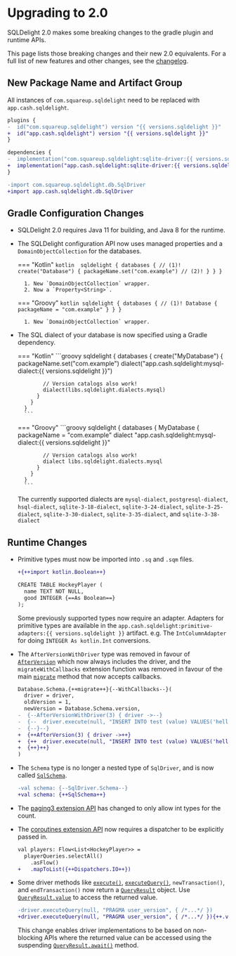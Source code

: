 # Upgrading to 2.0

SQLDelight 2.0 makes some breaking changes to the gradle plugin and runtime APIs.

This page lists those breaking changes and their new 2.0 equivalents. 
For a full list of new features and other changes, see the [changelog](../changelog).

## New Package Name and Artifact Group

All instances of `com.squareup.sqldelight` need to be replaced with `app.cash.sqldelight`.

```diff title="Gradle Dependencies"
plugins {
-  id("com.squareup.sqldelight") version "{{ versions.sqldelight }}"
+  id("app.cash.sqldelight") version "{{ versions.sqldelight }}"
}

dependencies {
-  implementation("com.squareup.sqldelight:sqlite-driver:{{ versions.sqldelight }}")
+  implementation("app.cash.sqldelight:sqlite-driver:{{ versions.sqldelight }}")
}
```

```diff title="In Code"
-import com.squareup.sqldelight.db.SqlDriver
+import app.cash.sqldelight.db.SqlDriver
```

## Gradle Configuration Changes

* SQLDelight 2.0 requires Java 11 for building, and Java 8 for the runtime.
* The SQLDelight configuration API now uses managed properties and a `DomainObjectCollection` for the databases.

    === "Kotlin"
        ```kotlin 
        sqldelight {
          databases { // (1)!
            create("Database") {
              packageName.set("com.example") // (2)!
            }
          }
        }
        ```
        
        1. New `DomainObjectCollection` wrapper.
        2. Now a `Property<String>`.
    === "Groovy"
        ```kotlin
        sqldelight {
          databases { // (1)!
            Database {
              packageName = "com.example"
            }
          }
        }
        ```
        
        1. New `DomainObjectCollection` wrapper.

* The SQL dialect of your database is now specified using a Gradle dependency.

    === "Kotlin"
        ```groovy
        sqldelight {
          databases {
            create("MyDatabase") {
              packageName.set("com.example")
              dialect("app.cash.sqldelight:mysql-dialect:{{ versions.sqldelight }}")
              
              // Version catalogs also work!
              dialect(libs.sqldelight.dialects.mysql)
            }  
          }  
        }
        ```
    === "Groovy"
        ```groovy
        sqldelight {
          databases {
            MyDatabase {
              packageName = "com.example"
              dialect "app.cash.sqldelight:mysql-dialect:{{ versions.sqldelight }}"
              
              // Version catalogs also work!
              dialect libs.sqldelight.dialects.mysql
            }  
          }  
        }
        ```
    
    The currently supported dialects are `mysql-dialect`, `postgresql-dialect`, `hsql-dialect`, `sqlite-3-18-dialect`, `sqlite-3-24-dialect`, `sqlite-3-25-dialect`, `sqlite-3-30-dialect`, `sqlite-3-35-dialect`, and `sqlite-3-38-dialect`

## Runtime Changes

* Primitive types must now be imported into `.sq` and `.sqm` files.

    ```diff
    +{++import kotlin.Boolean++}
    
    CREATE TABLE HockeyPlayer (
      name TEXT NOT NULL,
      good INTEGER {==As Boolean==}
    );
    ```

    Some previously supported types now require an adapter. Adapters for primitive types are available in the `app.cash.sqldelight:primitive-adapters:{{ versions.sqldelight }}` artifact.
    e.g. The `IntColumnAdapter` for doing `INTEGER As kotlin.Int` conversions.

* The `AfterVersionWithDriver` type was removed in favour of [`AfterVersion`](../2.x/runtime/app.cash.sqldelight.db/-after-version) which now always includes the driver, and the `migrateWithCallbacks` extension function was removed in favour of the main [`migrate`](../2.x/runtime/app.cash.sqldelight.db/-sql-schema/#-775472427%2FFunctions%2F-2112917107) method that now accepts callbacks.

    ```diff
    Database.Schema.{++migrate++}{--WithCallbacks--}(
      driver = driver,
      oldVersion = 1,
      newVersion = Database.Schema.version,
    -  {--AfterVersionWithDriver(3) { driver ->--}
    -  {--  driver.execute(null, "INSERT INTO test (value) VALUES('hello')", 0)--}
    -  {--}--}
    +  {++AfterVersion(3) { driver ->++}
    +  {++  driver.execute(null, "INSERT INTO test (value) VALUES('hello')", 0)++}
    +  {++}++}
    )
    ```

* The `Schema` type is no longer a nested type of `SqlDriver`, and is now called [`SqlSchema`](../2.x/runtime/app.cash.sqldelight.db/-sql-schema).

    ```diff
    -val schema: {--SqlDriver.Schema--}
    +val schema: {++SqlSchema++}
    ```
  
* The [paging3 extension API](../2.x/extensions/androidx-paging3/app.cash.sqldelight.paging3/) has changed to only allow int types for the count.
* The [coroutines extension API](../2.x/extensions/coroutines-extensions/app.cash.sqldelight.coroutines/) now requires a dispatcher to be explicitly passed in.
    ```diff
    val players: Flow<List<HockeyPlayer>> =
      playerQueries.selectAll()
        .asFlow()
    +   .mapToList({++Dispatchers.IO++})
    ```
* Some driver methods like [`execute()`](../2.x/runtime/app.cash.sqldelight.db/-sql-driver/execute), [`executeQuery()`](../2.x/runtime/app.cash.sqldelight.db/-sql-driver/execute-query), `newTransaction()`, and `endTransaction()` now return a [`QueryResult`](../2.x/runtime/app.cash.sqldelight.db/-query-result) object. Use [`QueryResult.value`](../2.x/runtime/app.cash.sqldelight.db/-query-result/value) to access the returned value.
    ```diff
    -driver.executeQuery(null, "PRAGMA user_version", { /*...*/ })
    +driver.executeQuery(null, "PRAGMA user_version", { /*...*/ }){++.value++}
    ```
    This change enables driver implementations to be based on non-blocking APIs where the returned value can be accessed using the suspending [`QueryResult.await()`](../2.x/runtime/app.cash.sqldelight.db/-query-result/await) method.
